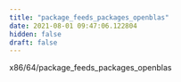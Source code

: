 ```yaml
---
title: "package_feeds_packages_openblas"
date: 2021-08-01 09:47:06.122804
hidden: false
draft: false
---
```


x86/64/package_feeds_packages_openblas

